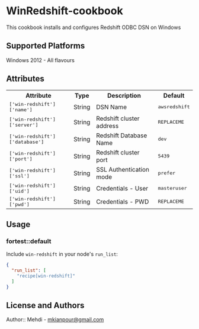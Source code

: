 # WinRedshift-cookbook

This cookbook installs and configures Redshift ODBC DSN on Windows 


## Supported Platforms

Windows 2012 - All flavours

## Attributes

<table>
  <tr>
    <th>Attribute</th>
    <th>Type</th>
    <th>Description</th>
    <th>Default</th>
  </tr>
  <tr>
    <td><tt>['win-redshift']['name']</tt></td>
    <td>String</td>
    <td>DSN Name</td>
    <td><tt>awsredshift</tt></td>
  </tr>
  <tr>
    <td><tt>['win-redshift']['server']</tt></td>
    <td>String</td>
    <td>Redshift cluster address</td>
    <td><tt>REPLACEME</tt></td>
  </tr>
  <tr>
    <td><tt>['win-redshift']['database']</tt></td>
    <td>String</td>
    <td>Redshift Database Name</td>
    <td><tt>dev</tt></td>
  </tr>
  <tr>
    <td><tt>['win-redshift']['port']</tt></td>
    <td>String</td>
    <td>Redshift cluster port</td>
    <td><tt>5439</tt></td>
  </tr>
  <tr>
    <td><tt>['win-redshift']['ssl']</tt></td>
    <td>String</td>
    <td>SSL Authentication mode</td>
    <td><tt>prefer</tt></td>
  </tr>
  <tr>
    <td><tt>['win-redshift']['uid']</tt></td>
    <td>String</td>
    <td>Credentials - User</td>
    <td><tt>masteruser</tt></td>
  </tr>
  <tr>
    <td><tt>['win-redshift']['pwd']</tt></td>
    <td>String</td>
    <td>Credentials - PWD</td>
    <td><tt>REPLACEME</tt></td>
  </tr>
</table>

## Usage

### fortest::default

Include `win-redshift` in your node's `run_list`:

```json
{
  "run_list": [
    "recipe[win-redshift]"
  ]
}
```

## License and Authors

Author:: Mehdi - mkianpour@gmail.com
